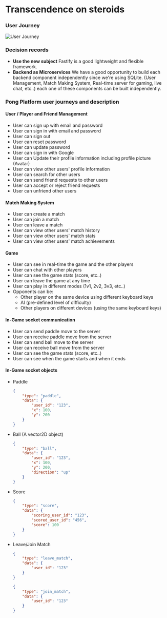 # Transcendence on steroids

### User Journey
![User Journey](docs/user-journey.png)


### Decision records
- **Use the new subject** Fastify is a good lightweight and flexible framework.
- **Backend as Microservices** We have a good opportunity to build each backend component independently since we're using SQLite. (User Management, Match Making System, Real-time server for gaming, live chat, etc..) each one of these components can be built independently.


### Pong Platform user journeys and description

#### User / Player and Friend Management
- User can sign up with email and password
- User can sign in with email and password
- User can sign out
- User can reset password
- User can update password
- User can sign in with Google
- User can Update their profile information including profile picture (Avatar)
- User can view other users' profile information
- User can search for other users
- User can send friend requests to other users
- User can accept or reject friend requests
- User can unfriend other users


#### Match Making System
- User can create a match
- User can join a match
- User can leave a match
- User can view other users' match history
- User can view other users' match stats
- User can view other users' match achievements

#### Game
- User can see in real-time the game and the other players
- User can chat with other players
- User can see the game stats (score, etc..)
- User can leave the game at any time
- User can play in different modes (1v1, 2v2, 3v3, etc..)
- Opponents can be:
    - Other player on the same device using different keyboard keys
    - AI (pre-defined level of difficulty)
    - Other players on different devices (using the same keyboard keys)

#### In-Game socket communication
- User can send paddle move to the server
- User can receive paddle move from the server
- User can send ball move to the server
- User can receive ball move from the server
- User can see the game stats (score, etc..)
- User can see when the game starts and when it ends

#### In-Game socket objects
- Paddle
    ```json
    {
        "type": "paddle",
        "data": {
            "user_id": "123",
            "x": 100,
            "y": 200
        }
    }
    ```
- Ball (A vector2D object)
    ```json
    {
        "type": "ball",
        "data": {
            "user_id": "123",
            "x": 100,
            "y": 200,
            "direction": "up"
        }
    }
    ```
- Score
    ```json
    {
        "type": "score",
        "data": {
            "scoring_user_id": "123",
            "scored_user_id": "456",
            "score": 100
        }
    }
    ```
- Leave/Join Match
    ```json
    {
        "type": "leave_match",
        "data": {
            "user_id": "123"
        }
    }
    ```
    ```json
    {
        "type": "join_match",
        "data": {
            "user_id": "123"
        }
    }
    ```

